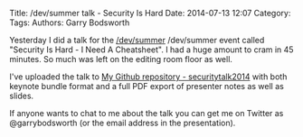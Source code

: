 Title: /dev/summer talk - Security Is Hard
Date: 2014-07-13 12:07
Category: 
Tags: 
Authors: Garry Bodsworth

Yesterday I did a talk for the [/dev/summer][1] /dev/summer event called "Security Is Hard - I Need A Cheatsheet".  I had a huge amount to cram in 45 minutes.  So much was left on the editing room floor as well.

I've uploaded the talk to [My Github repository - securitytalk2014][2] with both keynote bundle format and a full PDF export of presenter notes as well as slides.

If anyone wants to chat to me about the talk you can get me on Twitter as @garrybodsworth (or the email address in the presentation).

[1]: http://devcycles.net/summer/
[2]: https://github.com/garrybodsworth/securitytalk2014